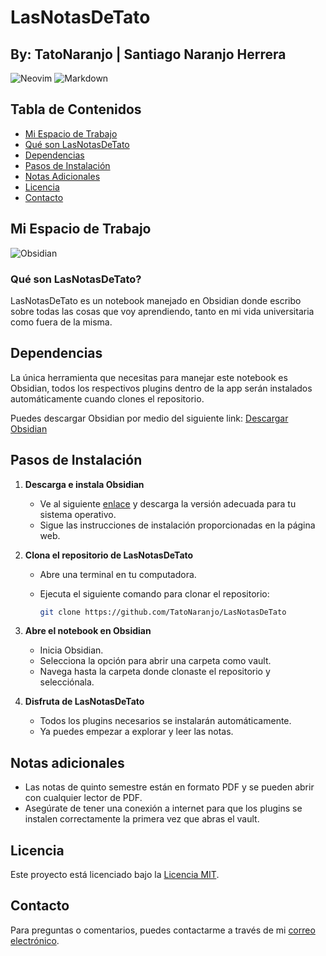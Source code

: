 # LasNotasDeTato


## By: TatoNaranjo | Santiago Naranjo Herrera

![Neovim](https://img.shields.io/badge/NeoVim-%2357A143.svg?&style=for-the-badge&logo=neovim&logoColor=white)
![Markdown](https://img.shields.io/badge/markdown-%23000000.svg?style=for-the-badge&logo=markdown&logoColor=white)

## Tabla de Contenidos
- [Mi Espacio de Trabajo](#mi-espacio-de-trabajo)
- [Qué son LasNotasDeTato](#qué-son-lasnotasdetato)
- [Dependencias](#dependencias)
- [Pasos de Instalación](#pasos-de-instalación)
- [Notas Adicionales](#notas-adicionales)
- [Licencia](#licencia)
- [Contacto](#contacto)

## Mi Espacio de Trabajo
![Obsidian](https://img.shields.io/badge/Obsidian-%23483699.svg?style=for-the-badge&logo=obsidian&logoColor=white)

### Qué son LasNotasDeTato?
LasNotasDeTato es un notebook manejado en Obsidian donde escribo sobre todas las cosas que voy aprendiendo, tanto en mi vida universitaria como fuera de la misma.
## Dependencias
La única herramienta que necesitas para manejar este notebook es Obsidian, todos los respectivos plugins dentro de la app serán instalados automáticamente cuando clones el repositorio.

Puedes descargar Obsidian por medio del siguiente link:
[Descargar Obsidian](https://obsidian.md/)


## Pasos de Instalación

1. **Descarga e instala Obsidian**
   - Ve al siguiente [enlace](https://obsidian.md/) y descarga la versión adecuada para tu sistema operativo.
   - Sigue las instrucciones de instalación proporcionadas en la página web.

2. **Clona el repositorio de LasNotasDeTato**
   - Abre una terminal en tu computadora.
   - Ejecuta el siguiente comando para clonar el repositorio:

     ```bash
     git clone https://github.com/TatoNaranjo/LasNotasDeTato
     ```

3. **Abre el notebook en Obsidian**
   - Inicia Obsidian.
   - Selecciona la opción para abrir una carpeta como vault.
   - Navega hasta la carpeta donde clonaste el repositorio y selecciónala.

4. **Disfruta de LasNotasDeTato**
   - Todos los plugins necesarios se instalarán automáticamente.
   - Ya puedes empezar a explorar y leer las notas.

## Notas adicionales
- Las notas de quinto semestre están en formato PDF y se pueden abrir con cualquier lector de PDF.
- Asegúrate de tener una conexión a internet para que los plugins se instalen correctamente la primera vez que abras el vault.


## Licencia
Este proyecto está licenciado bajo la [Licencia MIT](https://opensource.org/licenses/MIT).

## Contacto
Para preguntas o comentarios, puedes contactarme a través de mi [correo electrónico](mailto:naranjosa2004@gmail.com).







